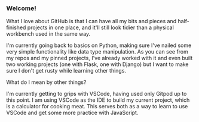 ### Welcome!

What I love about GitHub is that I can have all my bits and pieces and half-finished projects in one place, and it'll still look tidier than a physical workbench used in the same way.

I'm currently going back to basics on Python, making sure I've nailed some very simple functionality like data type manipulation. As you can see from my repos and my pinned projects, I've already worked with it and even built two working projects (one with Flask, one with Django) but I want to make sure I don't get rusty while learning other things.

What do I mean by other things?

I'm currently getting to grips with VSCode, having used only Gitpod up to this point. I am using VSCode as the IDE to build my current project, which is a calculator for cooking meat. This serves both as a way to learn to use VSCode and get some more practice with JavaScript.


<!--
**James-VT/James-VT** is a ✨ _special_ ✨ repository because its `README.md` (this file) appears on your GitHub profile.

👋

Here are some ideas to get you started:

- 🔭 I’m currently working on ...
- 🌱 I’m currently learning ...
- 👯 I’m looking to collaborate on ...
- 🤔 I’m looking for help with ...
- 💬 Ask me about ...
- 📫 How to reach me: ...
- 😄 Pronouns: ...
- ⚡ Fun fact: ...
-->

